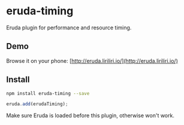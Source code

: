 # eruda-timing

Eruda plugin for performance and resource timing.

## Demo

Browse it on your phone: 
[http://eruda.liriliri.io/](http://eruda.liriliri.io/)

## Install

```bash
npm install eruda-timing --save
```

```javascript
eruda.add(erudaTiming);
```

Make sure Eruda is loaded before this plugin, otherwise won't work.